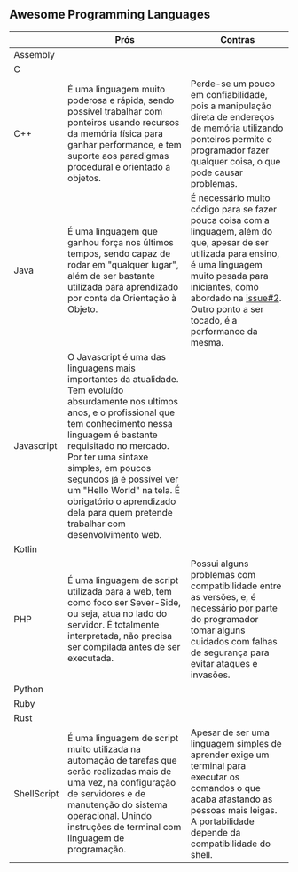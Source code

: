 
## Awesome Programming Languages

|            | Prós | Contras |
|------------|------|---------|
| Assembly      |      |         |
| C      |      |         |
| C++      |É uma linguagem muito poderosa e rápida, sendo possível trabalhar com ponteiros usando recursos da memória física para ganhar performance, e tem suporte aos paradigmas procedural e orientado a objetos. | Perde-se um pouco em confiabilidade, pois a manipulação direta de endereços de memória utilizando ponteiros permite o programador fazer qualquer coisa, o que pode causar problemas. |
| Java       |É uma linguagem que ganhou força nos últimos tempos, sendo capaz de rodar em "qualquer lugar", além de ser bastante utilizada para aprendizado por conta da Orientação à Objeto. | É necessário muito código para se fazer pouca coisa com a linguagem, além do que, apesar de ser utilizada para ensino, é uma linguagem muito pesada para iniciantes, como abordado na [issue#2](https://github.com/mathvbarone/awesome-programming-languages/issues/2). Outro ponto a ser tocado, é a performance da mesma. |
| Javascript |  O Javascript é uma das linguagens mais importantes da atualidade. Tem evoluído absurdamente nos ultimos anos, e o profissional que tem conhecimento nessa linguagem é bastante requisitado no mercado. Por ter uma sintaxe simples, em poucos segundos já é possível ver um "Hello World" na tela. É obrigatório o aprendizado dela para quem pretende trabalhar com desenvolvimento web.    |         |
| Kotlin      |      |         |
| PHP|É uma linguagem de script utilizada para a web, tem como foco ser Sever-Side, ou seja, atua no lado do servidor. É totalmente interpretada, não precisa ser compilada antes de ser executada.|Possui alguns problemas com compatibilidade entre as versões, e, é necessário por parte do programador tomar alguns cuidados com falhas de segurança para evitar ataques e invasões.|
| Python      |      |         |
| Ruby       |      |         |
| Rust      |      |         |
|ShellScript|É uma linguagem de script muito utilizada na automação de tarefas que serão realizadas mais de uma vez, na configuração de servidores e de manutenção do sistema operacional. Unindo instruções de terminal com linguagem de programação.|Apesar de ser uma linguagem simples de aprender exige um terminal para executar os comandos o que acaba afastando as pessoas mais leigas. A portabilidade depende da compatibilidade do shell.|
